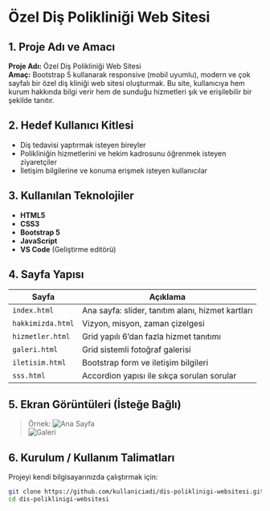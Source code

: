 # Özel Diş Polikliniği Web Sitesi

## 1. Proje Adı ve Amacı

**Proje Adı:** Özel Diş Polikliniği Web Sitesi  
**Amaç:** Bootstrap 5 kullanarak responsive (mobil uyumlu), modern ve çok sayfalı bir özel diş kliniği web sitesi oluşturmak. Bu site, kullanıcıya hem kurum hakkında bilgi verir hem de sunduğu hizmetleri şık ve erişilebilir bir şekilde tanıtır.

## 2. Hedef Kullanıcı Kitlesi

- Diş tedavisi yaptırmak isteyen bireyler
- Polikliniğin hizmetlerini ve hekim kadrosunu öğrenmek isteyen ziyaretçiler
- İletişim bilgilerine ve konuma erişmek isteyen kullanıcılar

## 3. Kullanılan Teknolojiler

- **HTML5**
- **CSS3**
- **Bootstrap 5**
- **JavaScript**
- **VS Code** (Geliştirme editörü)

## 4. Sayfa Yapısı

| Sayfa             | Açıklama                                          |
| ----------------- | ------------------------------------------------- |
| `index.html`      | Ana sayfa: slider, tanıtım alanı, hizmet kartları |
| `hakkimizda.html` | Vizyon, misyon, zaman çizelgesi                   |
| `hizmetler.html`  | Grid yapılı 6’dan fazla hizmet tanıtımı           |
| `galeri.html`     | Grid sistemli fotoğraf galerisi                   |
| `iletisim.html`   | Bootstrap form ve iletişim bilgileri              |
| `sss.html`        | Accordion yapısı ile sıkça sorulan sorular        |

## 5. Ekran Görüntüleri (İsteğe Bağlı)

> Örnek:
> ![Ana Sayfa]((https://github.com/user-attachments/assets/df471cd3-332b-47e3-8390-218d34ec729d))  
> ![Galeri]((https://github.com/user-attachments/assets/677ca061-8d52-4236-baea-419e3cb2e19b)
)  

## 6. Kurulum / Kullanım Talimatları

Projeyi kendi bilgisayarınızda çalıştırmak için:

```bash
git clone https://github.com/kullaniciadi/dis-poliklinigi-websitesi.git
cd dis-poliklinigi-websitesi
```
